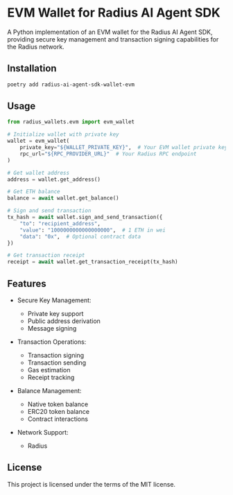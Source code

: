 # EVM Wallet for Radius AI Agent SDK

A Python implementation of an EVM wallet for the Radius AI Agent SDK, providing secure key management and transaction signing capabilities for the Radius network.

## Installation

```bash
poetry add radius-ai-agent-sdk-wallet-evm
```

## Usage

```python
from radius_wallets.evm import evm_wallet

# Initialize wallet with private key
wallet = evm_wallet(
    private_key="${WALLET_PRIVATE_KEY}",  # Your EVM wallet private key
    rpc_url="${RPC_PROVIDER_URL}"  # Your Radius RPC endpoint
)

# Get wallet address
address = wallet.get_address()

# Get ETH balance
balance = await wallet.get_balance()

# Sign and send transaction
tx_hash = await wallet.sign_and_send_transaction({
    "to": "recipient_address",
    "value": "1000000000000000000",  # 1 ETH in wei
    "data": "0x",  # Optional contract data
})

# Get transaction receipt
receipt = await wallet.get_transaction_receipt(tx_hash)
```

## Features

- Secure Key Management:
  - Private key support
  - Public address derivation
  - Message signing
  
- Transaction Operations:
  - Transaction signing
  - Transaction sending
  - Gas estimation
  - Receipt tracking
  
- Balance Management:
  - Native token balance
  - ERC20 token balance
  - Contract interactions
  
- Network Support:
  - Radius

## License

This project is licensed under the terms of the MIT license.
